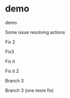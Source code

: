 # demo
demo

Some issue resolving actions

Fix 2

Fix3


Fix it

Fix it 2

Branch 3

Branch 3 (one more fix)

